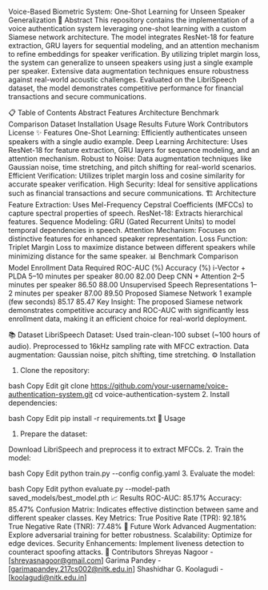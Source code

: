 Voice-Based Biometric System: One-Shot Learning for Unseen Speaker Generalization
📄 Abstract
This repository contains the implementation of a voice authentication system leveraging one-shot learning with a custom Siamese network architecture. The model integrates ResNet-18 for feature extraction, GRU layers for sequential modeling, and an attention mechanism to refine embeddings for speaker verification. By utilizing triplet margin loss, the system can generalize to unseen speakers using just a single example per speaker. Extensive data augmentation techniques ensure robustness against real-world acoustic challenges. Evaluated on the LibriSpeech dataset, the model demonstrates competitive performance for financial transactions and secure communications.

📋 Table of Contents
Abstract
Features
Architecture
Benchmark Comparison
Dataset
Installation
Usage
Results
Future Work
Contributors
License
✨ Features
One-Shot Learning: Efficiently authenticates unseen speakers with a single audio example.
Deep Learning Architecture: Uses ResNet-18 for feature extraction, GRU layers for sequence modeling, and an attention mechanism.
Robust to Noise: Data augmentation techniques like Gaussian noise, time stretching, and pitch shifting for real-world scenarios.
Efficient Verification: Utilizes triplet margin loss and cosine similarity for accurate speaker verification.
High Security: Ideal for sensitive applications such as financial transactions and secure communications.
🏗️ Architecture
Feature Extraction:
Uses Mel-Frequency Cepstral Coefficients (MFCCs) to capture spectral properties of speech.
ResNet-18: Extracts hierarchical features.
Sequence Modeling:
GRU (Gated Recurrent Units) to model temporal dependencies in speech.
Attention Mechanism:
Focuses on distinctive features for enhanced speaker representation.
Loss Function:
Triplet Margin Loss to maximize distance between different speakers while minimizing distance for the same speaker.
📊 Benchmark Comparison
Model	Enrollment Data Required	ROC-AUC (%)	Accuracy (%)
i-Vector + PLDA	5–10 minutes per speaker	80.00	82.00
Deep CNN + Attention	2–5 minutes per speaker	86.50	88.00
Unsupervised Speech Representations	1–2 minutes per speaker	87.00	89.50
Proposed Siamese Network	1 example (few seconds)	85.17	85.47
Key Insight:
The proposed Siamese network demonstrates competitive accuracy and ROC-AUC with significantly less enrollment data, making it an efficient choice for real-world deployment.

📚 Dataset
LibriSpeech Dataset:
Used train-clean-100 subset (~100 hours of audio).
Preprocessed to 16kHz sampling rate with MFCC extraction.
Data augmentation: Gaussian noise, pitch shifting, time stretching.
⚙️ Installation
1. Clone the repository:

bash
Copy
Edit
git clone https://github.com/your-username/voice-authentication-system.git
cd voice-authentication-system
2. Install dependencies:

bash
Copy
Edit
pip install -r requirements.txt
🚀 Usage
1. Prepare the dataset:

Download LibriSpeech and preprocess it to extract MFCCs.
2. Train the model:

bash
Copy
Edit
python train.py --config config.yaml
3. Evaluate the model:

bash
Copy
Edit
python evaluate.py --model-path saved_models/best_model.pth
📈 Results
ROC-AUC: 85.17%
Accuracy: 85.47%
Confusion Matrix: Indicates effective distinction between same and different speaker classes.
Key Metrics:
True Positive Rate (TPR): 92.18%
True Negative Rate (TNR): 77.48%
🔮 Future Work
Advanced Augmentation: Explore adversarial training for better robustness.
Scalability: Optimize for edge devices.
Security Enhancements: Implement liveness detection to counteract spoofing attacks.
🤝 Contributors
Shreyas Nagoor - [shreyasnagoor@gmail.com]
Garima Pandey - [garimapandey.217cs002@nitk.edu.in]
Shashidhar G. Koolagudi - [koolagudi@nitk.edu.in]
